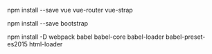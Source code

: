 npm install --save vue vue-router vue-strap

npm install --save bootstrap

npm install -D webpack babel babel-core babel-loader babel-preset-es2015 html-loader